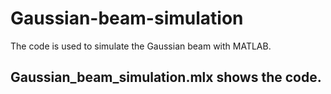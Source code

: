 # Gaussian-beam-simulation
The code is used to simulate the Gaussian beam with MATLAB.
## Gaussian_beam_simulation.mlx shows the code.
